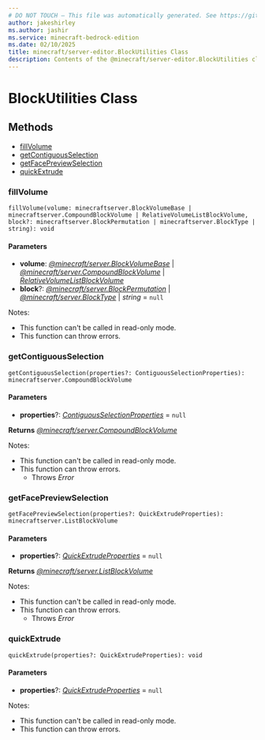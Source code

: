 ```yaml
---
# DO NOT TOUCH — This file was automatically generated. See https://github.com/mojang/minecraftapidocsgenerator to modify descriptions, examples, etc.
author: jakeshirley
ms.author: jashir
ms.service: minecraft-bedrock-edition
ms.date: 02/10/2025
title: minecraft/server-editor.BlockUtilities Class
description: Contents of the @minecraft/server-editor.BlockUtilities class.
---
```

# BlockUtilities Class

## Methods
- [fillVolume](#fillvolume)
- [getContiguousSelection](#getcontiguousselection)
- [getFacePreviewSelection](#getfacepreviewselection)
- [quickExtrude](#quickextrude)

### **fillVolume**
`
fillVolume(volume: minecraftserver.BlockVolumeBase | minecraftserver.CompoundBlockVolume | RelativeVolumeListBlockVolume, block?: minecraftserver.BlockPermutation | minecraftserver.BlockType | string): void
`

#### **Parameters**
- **volume**: [*@minecraft/server.BlockVolumeBase*](../../../scriptapi/minecraft/server/BlockVolumeBase.md) | [*@minecraft/server.CompoundBlockVolume*](../../../scriptapi/minecraft/server/CompoundBlockVolume.md) | [*RelativeVolumeListBlockVolume*](RelativeVolumeListBlockVolume.md)
- **block**?: [*@minecraft/server.BlockPermutation*](../../../scriptapi/minecraft/server/BlockPermutation.md) | [*@minecraft/server.BlockType*](../../../scriptapi/minecraft/server/BlockType.md) | *string* = `null`
  
Notes:
- This function can't be called in read-only mode.
- This function can throw errors.

### **getContiguousSelection**
`
getContiguousSelection(properties?: ContiguousSelectionProperties): minecraftserver.CompoundBlockVolume
`

#### **Parameters**
- **properties**?: [*ContiguousSelectionProperties*](ContiguousSelectionProperties.md) = `null`

**Returns** [*@minecraft/server.CompoundBlockVolume*](../../../scriptapi/minecraft/server/CompoundBlockVolume.md)
  
Notes:
- This function can't be called in read-only mode.
- This function can throw errors.
  - Throws *Error*

### **getFacePreviewSelection**
`
getFacePreviewSelection(properties?: QuickExtrudeProperties): minecraftserver.ListBlockVolume
`

#### **Parameters**
- **properties**?: [*QuickExtrudeProperties*](QuickExtrudeProperties.md) = `null`

**Returns** [*@minecraft/server.ListBlockVolume*](../../../scriptapi/minecraft/server/ListBlockVolume.md)
  
Notes:
- This function can't be called in read-only mode.
- This function can throw errors.
  - Throws *Error*

### **quickExtrude**
`
quickExtrude(properties?: QuickExtrudeProperties): void
`

#### **Parameters**
- **properties**?: [*QuickExtrudeProperties*](QuickExtrudeProperties.md) = `null`
  
Notes:
- This function can't be called in read-only mode.
- This function can throw errors.
